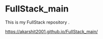 # FullStack_main
This is my FullStack repository . 


https://akarshit2001.github.io/FullStack_main/
